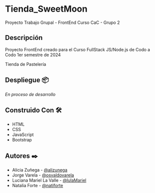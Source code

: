 # Tienda_SweetMoon

Proyecto Trabajo Grupal - FrontEnd Curso CaC - Grupo 2

## Descripción

Proyecto FrontEnd creado para el Curso FullStack JS/Node.js de Codo a Codo
1er semestre de 2024

Tienda de Pastelería

## Despliegue 📦

_En proceso de desarrollo_

## Construido Con 🛠️

- HTML
- CSS
- JavaScript
- Bootstrap

## Autores ✒️

- Alicia Zuñega - [@alizunega](https://github.com/alizunega)
- Jorge Varela - [@osvaldovarela](https://github.com/osvaldovarela)
- Luciana Mariel La Valle - [@lulaMariel](https://github.com/lulaMariel)
- Natalia Forte - [@natiforte](https://github.com/natiforte)
